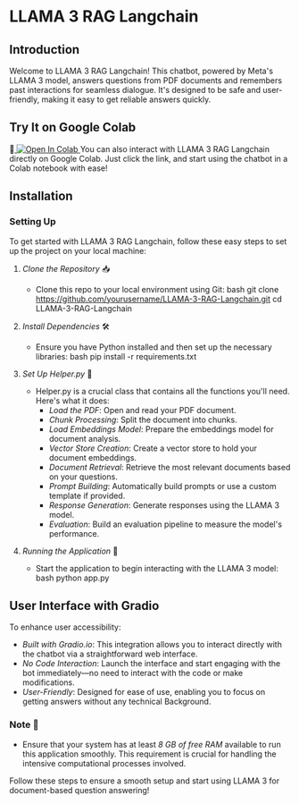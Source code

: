 # LLAMA 3 RAG Langchain

## Introduction
Welcome to LLAMA 3 RAG Langchain! This chatbot, powered by Meta's LLAMA 3 model, answers questions from PDF documents and remembers past interactions for seamless dialogue. It's designed to be safe and user-friendly, making it easy to get reliable answers quickly.
## Try It on Google Colab

🔗<a target="_blank" href="https://colab.research.google.com/drive/1RZ13Gqk6T0kAZ-s8cjux572EACDb6r6a?usp=sharing">
  <img src="https://colab.research.google.com/assets/colab-badge.svg" alt="Open In Colab"/>
</a> You can also interact with LLAMA 3 RAG Langchain directly on Google Colab. Just click the link, and start using the chatbot in a Colab notebook with ease!

## Installation

### Setting Up

To get started with LLAMA 3 RAG Langchain, follow these easy steps to set up the project on your local machine:

1. *Clone the Repository* 📥
   - Clone this repo to your local environment using Git:
     bash
     git clone https://github.com/yourusername/LLAMA-3-RAG-Langchain.git
     cd LLAMA-3-RAG-Langchain
     

2. *Install Dependencies* 🛠
   - Ensure you have Python installed and then set up the necessary libraries:
     bash
     pip install -r requirements.txt
     

3. *Set Up Helper.py* 📄
   - Helper.py is a crucial class that contains all the functions you'll need. Here's what it does:
     - *Load the PDF*: Open and read your PDF document.
     - *Chunk Processing*: Split the document into chunks.
     - *Load Embeddings Model*: Prepare the embeddings model for document analysis.
     - *Vector Store Creation*: Create a vector store to hold your document embeddings.
     - *Document Retrieval*: Retrieve the most relevant documents based on your questions.
     - *Prompt Building*: Automatically build prompts or use a custom template if provided.
     - *Response Generation*: Generate responses using the LLAMA 3 model.
     - *Evaluation*: Build an evaluation pipeline to measure the model's performance.

4. *Running the Application* 🚀
   - Start the application to begin interacting with the LLAMA 3 model:
     bash
     python app.py
     
## User Interface with Gradio

To enhance user accessibility:
- *Built with Gradio.io*: This integration allows you to interact directly with the chatbot via a straightforward web interface.
- *No Code Interaction*: Launch the interface and start engaging with the bot immediately—no need to interact with the code or make modifications.
- *User-Friendly*: Designed for ease of use, enabling you to focus on getting answers without any technical Background.

### Note 📝
   - Ensure that your system has at least *8 GB of free RAM* available to run this application smoothly. This requirement is crucial for handling the intensive computational processes involved.

Follow these steps to ensure a smooth setup and start using LLAMA 3 for document-based question answering!
